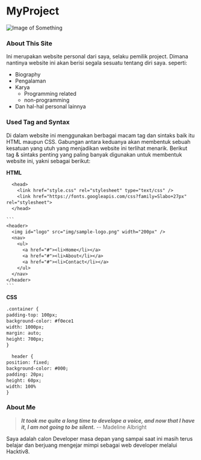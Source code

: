 # MyProject
![Image of Something](https://i.redd.it/876fkxscxlzy.jpg)


### About This Site

Ini merupakan website personal dari saya, selaku pemilik project. Dimana nantinya website ini akan berisi segala sesuatu tentang diri saya. seperti:
- Biography
- Pengalaman
- Karya
  - Programming related
  - non-programming
- Dan hal-hal personal lainnya


### Used Tag and Syntax

Di dalam website ini menggunakan berbagai macam tag dan sintaks baik itu HTML maupun CSS. Gabungan antara keduanya akan membentuk sebuah kesatuan yang utuh yang menjadikan website ini terlihat menarik. Berikut tag & sintaks penting yang paling banyak digunakan untuk membentuk website ini, yakni sebagai berikut:

**HTML**
```
  <head>
    <link href="style.css" rel="stylesheet" type="text/css" />
    <link href="https://fonts.googleapis.com/css?family=Slabo+27px" rel="stylesheet">
  </head>
  ```
  
    ```
    <header>
      <img id="logo" src="img/sample-logo.png" width="200px" />
      <nav>
        <ul>
          <a href="#"><li>Home</li></a>
          <a href="#"><li>About</li></a>
          <a href="#"><li>Contact</li></a>
        </ul>
      </nav>
    </header>
    ```
  **CSS**
   
  ```
  .container {
  padding-top: 100px;
  background-color: #f0ece1
  width: 1000px;
  margin: auto;
  height: 700px;
  }
  ```
 
  ```
    header {
  position: fixed;
  background-color: #000;
  padding: 20px;
  height: 60px;
  width: 100%
  }
  ```
  
  
  ### About Me
  
  > ***It took me quite a long time to develope a voice, and now that I have it, I am not going to be silent.*** -- Madeline Albright
  
  Saya adalah calon Developer masa depan yang sampai saat ini masih terus belajar dan berjuang mengejar mimpi sebagai web developer melalui Hacktiv8.

